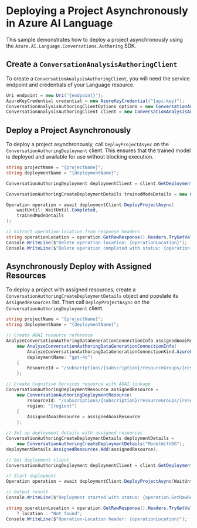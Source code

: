 # Deploying a Project Asynchronously in Azure AI Language

This sample demonstrates how to deploy a project asynchronously using the `Azure.AI.Language.Conversations.Authoring` SDK.

## Create a `ConversationAnalysisAuthoringClient`

To create a `ConversationAnalysisAuthoringClient`, you will need the service endpoint and credentials of your Language resource.

```C# Snippet:CreateAuthoringClientForSpecificApiVersion
Uri endpoint = new Uri("{endpoint}");
AzureKeyCredential credential = new AzureKeyCredential("{api-key}");
ConversationAnalysisAuthoringClientOptions options = new ConversationAnalysisAuthoringClientOptions(ConversationAnalysisAuthoringClientOptions.ServiceVersion.V2024_11_15_Preview);
ConversationAnalysisAuthoringClient client = new ConversationAnalysisAuthoringClient(endpoint, credential, options);
```

## Deploy a Project Asynchronously

To deploy a project asynchronously, call `DeployProjectAsync` on the `ConversationAuthoringDeployment` client. This ensures that the trained model is deployed and available for use without blocking execution.

```C# Snippet:Sample14_ConversationsAuthoring_DeployProjectAsync
string projectName = "{projectName}";
string deploymentName = "{deploymentName}";

ConversationAuthoringDeployment deploymentClient = client.GetDeployment(projectName, deploymentName);

ConversationAuthoringCreateDeploymentDetails trainedModeDetails = new ConversationAuthoringCreateDeploymentDetails("m1");

Operation operation = await deploymentClient.DeployProjectAsync(
    waitUntil: WaitUntil.Completed,
    trainedModeDetails
);

// Extract operation-location from response headers
string operationLocation = operation.GetRawResponse().Headers.TryGetValue("operation-location", out string location) ? location : "Not found";
Console.WriteLine($"Delete operation-location: {operationLocation}");
Console.WriteLine($"Delete operation completed with status: {operation.GetRawResponse().Status}");
```

## Asynchronously Deploy with Assigned Resources

To deploy a project with assigned resources, create a `ConversationAuthoringCreateDeploymentDetails` object and populate its `AssignedResources` list. Then call `DeployProjectAsync` on the `ConversationAuthoringDeployment` client.

```C# Snippet:Sample14_ConversationsAuthoring_DeployProjectAsyncWithAssignedResources
string projectName = "{projectName}";
string deploymentName = "{deploymentName}";

// Create AOAI resource reference
AnalyzeConversationAuthoringDataGenerationConnectionInfo assignedAoaiResource =
    new AnalyzeConversationAuthoringDataGenerationConnectionInfo(
        AnalyzeConversationAuthoringDataGenerationConnectionKind.AzureOpenAI,
        deploymentName: "gpt-4o")
    {
        ResourceId = "/subscriptions/{subscription}/resourceGroups/{resourcegroup}/providers/Microsoft.CognitiveServices/accounts/{sampleAccount}"
    };

// Create Cognitive Services resource with AOAI linkage
ConversationAuthoringDeploymentResource assignedResource =
    new ConversationAuthoringDeploymentResource(
        resourceId: "/subscriptions/{subscription}/resourceGroups/{resourcegroup}/providers/Microsoft.CognitiveServices/accounts/{sampleAccount}",
        region: "{region}")
    {
        AssignedAoaiResource = assignedAoaiResource
    };

// Set up deployment details with assigned resources
ConversationAuthoringCreateDeploymentDetails deploymentDetails =
    new ConversationAuthoringCreateDeploymentDetails("ModelWithDG");
deploymentDetails.AssignedResources.Add(assignedResource);

// Get deployment client
ConversationAuthoringDeployment deploymentClient = client.GetDeployment(projectName, deploymentName);

// Start deployment
Operation operation = await deploymentClient.DeployProjectAsync(WaitUntil.Started, deploymentDetails);

// Output result
Console.WriteLine($"Deployment started with status: {operation.GetRawResponse().Status}");

string operationLocation = operation.GetRawResponse().Headers.TryGetValue("operation-location", out string location)
    ? location : "Not found";
Console.WriteLine($"Operation-Location header: {operationLocation}");
```
